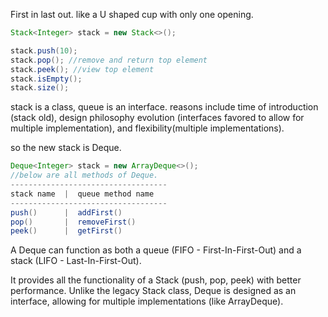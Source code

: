 First in last out.
like a U shaped cup with only one opening.

```java
Stack<Integer> stack = new Stack<>();

stack.push(10);
stack.pop(); //remove and return top element
stack.peek(); //view top element
stack.isEmpty();
stack.size();
```

stack is a class, queue is an interface. reasons include time of introduction (stack old), design philosophy evolution (interfaces favored to allow for multiple implementation), and flexibility(multiple implementations).

so the new stack is Deque.

```java
Deque<Integer> stack = new ArrayDeque<>();
//below are all methods of Deque.
-----------------------------------
stack name  |  queue method name
-----------------------------------
push()      |  addFirst()
pop()       |  removeFirst()
peek()      |  getFirst()
```

A Deque can function as both a queue (FIFO - First-In-First-Out) and a stack (LIFO - Last-In-First-Out).

It provides all the functionality of a Stack (push, pop, peek) with better performance.
Unlike the legacy Stack class, Deque is designed as an interface, allowing for multiple implementations (like ArrayDeque).